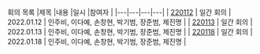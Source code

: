 회의 목록
|제목 |내용 |일시 |참여자 |
|---|---|---|---|
| [220112](./220112.md) | 일간 회의 | 2022.01.12 | 인주비, 이다예, 손창현, 박기범, 장준범, 제진명 |
| [220113](./220113.md) | 일간 회의 | 2022.01.13 | 인주비, 이다예, 손창현, 박기범, 장준범, 제진명 |
| [220118](./220118.md) | 일간 회의 | 2022.01.18 | 인주비, 이다예, 손창현, 박기범, 장준범, 제진명 |
